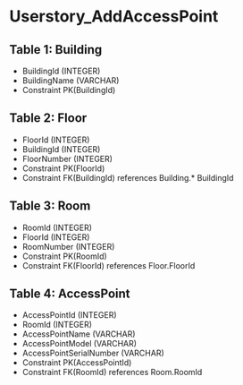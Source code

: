 # Userstory_AddAccessPoint

## Table 1: Building
* BuildingId (INTEGER)
* BuildingName (VARCHAR)
* Constraint PK(BuildingId)

## Table 2: Floor
* FloorId (INTEGER)
* BuildingId (INTEGER)
* FloorNumber (INTEGER)
* Constraint PK(FloorId)
* Constraint FK(BuildingId) references Building.* BuildingId

## Table 3: Room
* RoomId (INTEGER)
* FloorId (INTEGER)
* RoomNumber (INTEGER)
* Constraint PK(RoomId)
* Constraint FK(FloorId) references Floor.FloorId

## Table 4: AccessPoint
* AccessPointId (INTEGER)
* RoomId (INTEGER)
* AccessPointName (VARCHAR)
* AccessPointModel (VARCHAR)
* AccessPointSerialNumber (VARCHAR)
* Constraint PK(AccessPointId)
* Constraint FK(RoomId) references Room.RoomId